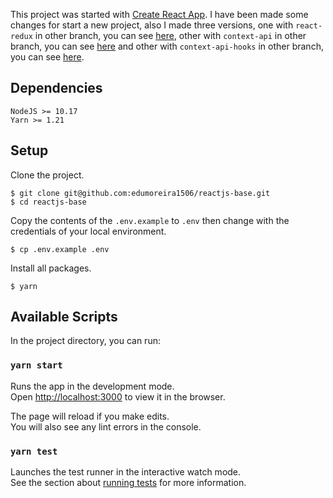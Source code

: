 This project was started with [Create React App](https://github.com/facebook/create-react-app). I have been made some changes for start a new project, also I made three versions, one with `react-redux` in other branch, you can see [here](https://github.com/edumoreira1506/reactjs-base/tree/react-redux), other with `context-api` in other branch, you can see [here](https://github.com/edumoreira1506/reactjs-base/tree/context-api) and other with `context-api-hooks` in other branch, you can see [here](https://github.com/edumoreira1506/reactjs-base/tree/context-api-hooks).

## Dependencies

```
NodeJS >= 10.17
Yarn >= 1.21
```

## Setup

Clone the project.
```console
$ git clone git@github.com:edumoreira1506/reactjs-base.git
$ cd reactjs-base
```

Copy the contents of the `.env.example` to `.env` then change with the credentials of your local environment.

```console
$ cp .env.example .env
```

Install all packages.
```console
$ yarn
```

## Available Scripts

In the project directory, you can run:

### `yarn start`

Runs the app in the development mode.<br />
Open [http://localhost:3000](http://localhost:3000) to view it in the browser.

The page will reload if you make edits.<br />
You will also see any lint errors in the console.

### `yarn test`

Launches the test runner in the interactive watch mode.<br />
See the section about [running tests](https://facebook.github.io/create-react-app/docs/running-tests) for more information.
